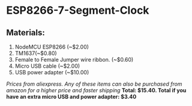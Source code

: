 # ESP8266-7-Segment-Clock
<h2>Materials:</h2>

1. NodeMCU ESP8266 (~$2.00)
2. TM1637(~$0.80)
3. Female to Female Jumper wire ribbon. (~$0.60)
4. Micro USB cable (~$2.00)
5. USB power adapter (~$10.00)

*Prices from aliexpress. Any of these items can also be purchased from amazon for a higher price and faster shipping*
**Total: $15.40. Total if you have an extra micro USB and power adapter: $3.40**
